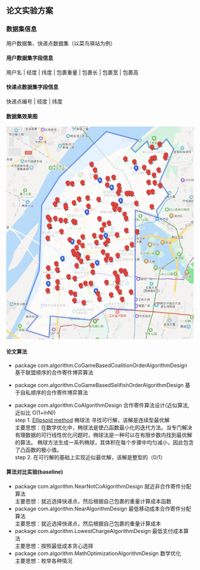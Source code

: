 ## 论文实验方案
### 数据集信息
用户数据集、快递点数据集（以菜鸟驿站为例）
#### 用户数据集字段信息
用户名 | 经度 |  纬度  | 包裹重量  | 包裹长  | 包裹宽  | 包裹高

#### 快递点数据集字段信息
快递点编号 | 经度 |  纬度  

#### 数据集效果图
![show](html/map.png)

#### 论文算法
- package com.algorithm.CoGameBasedCoalitionOrderAlgorithmDesign 基于联盟顺序的合作寄件博弈算法

- package com.algorithm.CoGameBasedSelifishOrderAlgorithmDesign 基于自私顺序的合作寄件博弈算法

- package com.algorithm.CoAlgorithmDesign 合作寄件算法设计(近似算法,近似比 O(1+lnN)) 
    <br>step 1. [Ellipsoid method](https://en.wikipedia.org/wiki/Ellipsoid_method) 椭球法 寻找可行解，该解是连续型最优解
    <br>主要思想：在数学优化中，椭球法是使凸函数最小化的迭代方法。当专门解决有理数据的可行线性优化问题时，椭球法是一种可以在有限步数内找到最优解的算法。 椭球方法生成一系列椭球，其体积在每个步骤中均匀减小，因此包含了凸函数的极小值。
    <br>step 2. 在可行解的基础上实现近似最优解，该解是整型的（0/1）
  

#### 算法对比实验(baseline)
- package com.algorithm.NearNotCoAlgorithmDesign 就近非合作寄件分配算法
<br> 主要思想：就近选择快递点，然后根据自己包裹的重量计算成本函数
- package com.algorithm.NearAlgorithmDesign 最低移动成本合作寄件分配算法
<br> 主要思想：就近选择快递点，然后根据自己包裹的重量计算成本
- package com.algorithm.LowestChargeAlgorithmDesign 最低支付成本算法
<br> 主要思想：按照最低成本贪心选择
- package com.algorithm.MathOptimizationAlgorithmDesign 数学优化
<br> 主要思想：枚举各种情况
